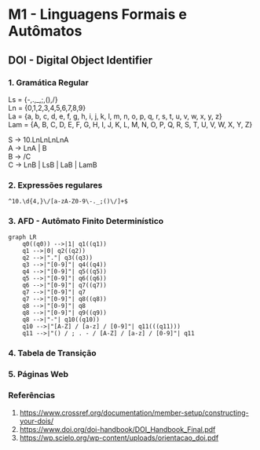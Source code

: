 # M1 - Linguagens Formais e Autômatos

## DOI - Digital Object Identifier

### 1. Gramática Regular
Ls = {-,.,_,;,(),/} <br>
Ln = {0,1,2,3,4,5,6,7,8,9} <br>
La = {a, b, c, d, e, f, g, h, i, j, k, l, m, n, o, p, q, r, s, t, u, v, w, x, y, z} <br>
Lam = {A, B, C, D, E, F, G, H, I, J, K, L, M, N, O, P, Q, R, S, T, U, V, W, X, Y, Z} <br>

S -> 10.LnLnLnLnA<br>
A -> LnA | B <br>
B -> /C <br>
C -> LnB | LsB | LaB | LamB <br>

### 2. Expressões regulares
``` ^10.\d{4,}\/[a-zA-Z0-9\-._;()\/]+$ ```

### 3. AFD - Autômato Finito Determinístico
```mermaid
graph LR
    q0((q0)) -->|1| q1((q1))
    q1 -->|0| q2((q2))
    q2 -->|"."| q3((q3))
    q3 -->|"[0-9]"| q4((q4))
    q4 -->|"[0-9]"| q5((q5))
    q5 -->|"[0-9]"| q6((q6))
    q6 -->|"[0-9]"| q7((q7))
    q7 -->|"[0-9]"| q7
    q7 -->|"[0-9]"| q8((q8))
    q8 -->|"[0-9]"| q8
    q8 -->|"[0-9]"| q9((q9))
    q8 -->|"-"| q10((q10))
    q10 -->|"[A-Z] / [a-z] / [0-9]"| q11(((q11)))
    q11 -->|"() / ; . - / [A-Z] / [a-z] / [0-9]"| q11
```

### 4. Tabela de Transição

### 5. Páginas Web  


### Referências
1. https://www.crossref.org/documentation/member-setup/constructing-your-dois/
2. https://www.doi.org/doi-handbook/DOI_Handbook_Final.pdf
3. https://wp.scielo.org/wp-content/uploads/orientacao_doi.pdf
